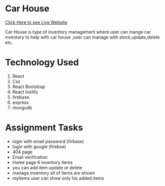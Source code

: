 # Car House

[ Click Here to see Live Website](https://carhouse-9996a.web.app/)

Car House is type of inventory management where user can mange car inventory to help with car house ,user can manage with stock,update,delete etc.

# Technology Used

1. React
1. Css
1. React Bootstrap
1. React tostify
1. firebase
1. express
1. mongodb

# Assignment Tasks

- login with email password (firbase)
- login with google (firebse)
- 404 page
- Email verification
- Home page 6 inventory items
- you can add item update or delete
- manage inventory all of items are shown
- myitems user can show only his added items
